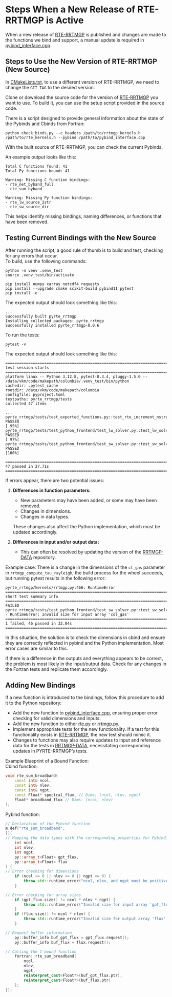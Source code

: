 # Steps When a New Release of RTE-RRTMGP is Active

When a new release of [RTE-RRTMGP](https://github.com/earth-system-radiation/rte-rrtmgp/) is published and changes are made to the functions we bind and support, a manual update is required in [pybind_interface.cpp](../../pybind_interface.cpp).

## Steps to Use the New Version of RTE-RRTMGP (New Source)

In [CMakeLists.txt](../../CMakeLists.txt), to use a different version of RTE-RRTMGP, we need to change the `GIT_TAG` to the desired version.

Clone or download the source code for the version of [RTE-RRTMGP](https://github.com/earth-system-radiation/rte-rrtmgp/) you want to use. To build it, you can use the setup script provided in the source code.

There is a script designed to provide general information about the state of the Pybinds and Cbinds from Fortran:
```
python check_binds.py --c_headers /path/to/rrtmgp_kernels.h /path/to/rte_kernels.h --pybind /path/to/pybind_interface.cpp
```

With the built source of RTE-RRTMGP, you can check the current Pybinds.

An example output looks like this:
```
Total C functions found: 41
Total Py functions bound: 41

Warning: Missing C function bindings:
- rte_net_byband_full
- rte_sum_byband

Warning: Missing Py function bindings:
- rte_lw_source_2str
- rte_sw_source_dir
```

This helps identify missing bindings, naming differences, or functions that have been removed.

## Testing Current Bindings with the New Source

After running the script, a good rule of thumb is to build and test, checking for any errors that occur.  
To build, use the following commands:
```
python -m venv .venv_test
source .venv_test/bin/activate

pip install numpy xarray netcdf4 requests
pip install --upgrade cmake scikit-build pybind11 pytest
pip install -e .
```
The expected output should look something like this:
```
...
Successfully built pyrte_rrtmgp
Installing collected packages: pyrte_rrtmgp
Successfully installed pyrte_rrtmgp-0.0.6
```

To run the tests:
```
pytest -v
```

The expected output should look something like this:
```
======================================================================================================== test session starts ========================================================================================================
platform linux -- Python 3.12.8, pytest-8.3.4, pluggy-1.5.0 -- /data/vkm/code/makepath/columbia/.venv_test/bin/python
cachedir: .pytest_cache
rootdir: /data/vkm/code/makepath/columbia
configfile: pyproject.toml
testpaths: pyrte_rrtmgp/tests
collected 47 items                                                                                                                                                                                                                  

...
pyrte_rrtmgp/tests/test_exported_functions.py::test_rte_increment_nstream_by_nstream PASSED                                                                                                                                   [ 95%]
pyrte_rrtmgp/tests/test_python_frontend/test_lw_solver.py::test_lw_solver_noscat PASSED                                                                                                                                       [ 97%]
pyrte_rrtmgp/tests/test_python_frontend/test_sw_solver.py::test_sw_solver_noscat PASSED                                                                                                                                       [100%]

======================================================================================================== 47 passed in 27.71s ========================================================================================================
```

If errors appear, there are two potential issues:

1. **Differences in function parameters:**
	- New parameters may have been added, or some may have been removed.
	- Changes in dimensions.
	- Changes in data types.

	These changes also affect the Python implementation, which must be updated accordingly.

2. **Differences in input and/or output data:**
	- This can often be resolved by updating the version of the [RRTMGP-DATA](https://github.com/earth-system-radiation/rrtmgp-data/) repository.

Example case: There is a change in the dimensions of the `cl_gas` parameter in `rrtmgp_compute_tau_rayleigh`, the build process for the wheel succeeds, but running pytest results in the following error:
```
pyrte_rrtmgp/kernels/rrtmgp.py:466: RuntimeError
========================================================================================= short test summary info =========================================================================================
FAILED pyrte_rrtmgp/tests/test_python_frontend/test_sw_solver.py::test_sw_solver_noscat - RuntimeError: Invalid size for input array 'col_gas'
====================================================================================== 1 failed, 46 passed in 32.04s ======================================================================================
```

In this situation, the solution is to check the dimensions in cbind and ensure they are correctly reflected in pybind and the Python implementation. Most error cases are similar to this.

If there is a difference in the outputs and everything appears to be correct, the problem is most likely in the input/output data. Check for any changes in the Fortran tests and replicate them accordingly.

## Adding New Bindings

If a new function is introduced to the bindings, follow this procedure to add it to the Python repository:

- Add the new function to [pybind_interface.cpp](../../pybind_interface.cpp), ensuring proper error checking for valid dimensions and inputs.
- Add the new function to either [rte.py](../../pyrte_rrtmgp/kernels/rte.py) or [rrtmgp.py](../../pyrte_rrtmgp/kernels/rrtmgp.py).
- Implement appropriate tests for the new functionality. If a test for this functionality exists in [RTE-RRTMGP](https://github.com/earth-system-radiation/rte-rrtmgp/), the new test should mimic it.
- Changes to functions may also require updates to input and reference data for the tests in [RRTMGP-DATA](https://github.com/earth-system-radiation/rrtmgp-data/), necessitating corresponding updates in PYRTE-RRTMGP’s tests.

Example Blueprint of a Bound Function:  
Cbind function:
```c++
void rte_sum_broadband(
	const int& ncol,
	const int& nlev,
	const int& ngpt,
	const Float* spectral_flux, // Dims: (ncol, nlev, ngpt)
	Float* broadband_flux // Dims: (ncol, nlev)
);
```

Pybind function:
```c++
// Declaration of the Pybind function
m.def("rte_sum_broadband",
[](
// Mapping the data types with the corresponding properties for Pybind11
	int ncol,
	int nlev,
	int ngpt,
	py::array_t<Float> gpt_flux,
	py::array_t<Float> flux
) {
// Error checking for dimensions
	if (ncol <= 0 || nlev <= 0 || ngpt <= 0) {
		throw std::runtime_error("ncol, nlev, and ngpt must be positive integers.");
	}

// Error checking for array sizes
	if (gpt_flux.size() != ncol * nlev * ngpt) {
		throw std::runtime_error("Invalid size for input array 'gpt_flux': expected (ncol, nlev, ngpt).");
	}
	if (flux.size() != ncol * nlev) {
		throw std::runtime_error("Invalid size for output array 'flux': expected (ncol, nlev).");
	}

// Request buffer information
	py::buffer_info buf_gpt_flux = gpt_flux.request();
	py::buffer_info buf_flux = flux.request();

// Calling the C-bound function
	fortran::rte_sum_broadband(
		ncol,
		nlev,
		ngpt,
		reinterpret_cast<Float*>(buf_gpt_flux.ptr),
		reinterpret_cast<Float*>(buf_flux.ptr)
	);
});
```
